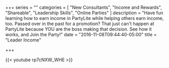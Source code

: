 +++
series = ""
categories = [
  "New Consultants",
  "Income and Rewards",
  "Shareable",
  "Leadership Skills",
  "Online Parties"
]
description = "Have fun learning how to earn income in PartyLite while helping others earn income, too. Passed over in the past for a promotion? That just can't happen at PartyLite because YOU are the boss making that decision. See how it works, and Join the Party!"
date = "2016-11-08T09:44:40-05:00"
title = "Leader Income"

+++

{{< youtube rp7cNXW_WHE >}}
